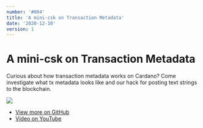```yaml
---
number: '#004'
title: 'A mini-csk on Transaction Metadata'
date: '2020-12-10'
version: 1
---      
```


# A mini-csk on Transaction Metadata

Curious about how transaction metadata works on Cardano? Come investigate what tx metadata looks like and our hack for posting text strings to the blockchain.

![](/004cover.png)

- [View more on GitHub](https://github.com/GimbaLabs/csk-004)
- [Video on YouTube](https://youtu.be/IJ-iiYkdn8Y)